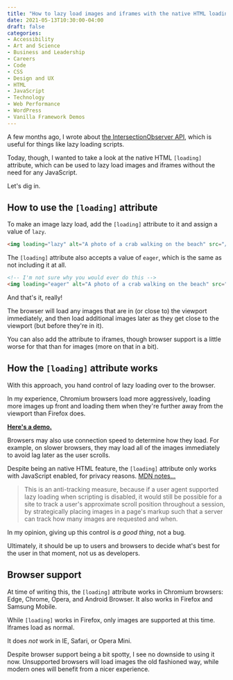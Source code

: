 ```yaml
---
title: "How to lazy load images and iframes with the native HTML loading attribute"
date: 2021-05-13T10:30:00-04:00
draft: false
categories:
- Accessibility
- Art and Science
- Business and Leadership
- Careers
- Code
- CSS
- Design and UX
- HTML
- JavaScript
- Technology
- Web Performance
- WordPress
- Vanilla Framework Demos
---
```


A few months ago, I wrote about [the IntersectionObserver API](/an-introduction-to-the-vanilla-js-intersection-observer-api/), which is useful for things like lazy loading scripts.

Today, though, I wanted to take a look at the native HTML `[loading]` attribute, which can be used to lazy load images and iframes without the need for any JavaScript.

Let's dig in.

## How to use the `[loading]` attribute

To make an image lazy load, add the `[loading]` attribute to it and assign a value of `lazy`.

```html
<img loading="lazy" alt="A photo of a crab walking on the beach" src="/imgs/crab.jpg">
```

The `[loading]` attribute also accepts a value of `eager`, which is the same as not including it at all.

```html
<!-- I'm not sure why you would ever do this -->
<img loading="eager" alt="A photo of a crab walking on the beach" src="/imgs/crab.jpg">
```

And that's it, really!

The browser will load any images that are in (or close to) the viewport immediately, and then load additional images later as they get close to the viewport (but before they're in it).

You can also add the attribute to iframes, though browser support is a little worse for that than for images (more on that in a bit).

## How the `[loading]` attribute works

With this approach, you hand control of lazy loading over to the browser.

In my experience, Chromium browsers load more aggressively, loading more images up front and loading them when they're further away from the viewport than Firefox does.

**[Here's a demo.](https://gist.github.com/cferdinandi/1fac32b6f6781c899afde90399e25741)**

Browsers may also use connection speed to determine how they load. For example, on slower browsers, they may load all of the images immediately to avoid lag later as the user scrolls.

Despite being an native HTML feature, the `[loading]` attribute only works with JavaScript enabled, for privacy reasons. [MDN notes...](https://developer.mozilla.org/en-US/docs/Web/HTML/Element/img#attr-loading)

> This is an anti-tracking measure, because if a user agent supported lazy loading when scripting is disabled, it would still be possible for a site to track a user's approximate scroll position throughout a session, by strategically placing images in a page's markup such that a server can track how many images are requested and when.

In my opinion, giving up this control is _a good thing_, not a bug.

Ultimately, it should be up to users and browsers to decide what's best for the user in that moment, not us as developers.

## Browser support

At time of writing this, the `[loading]` attribute works in Chromium browsers: Edge, Chrome, Opera, and Android Browser. It also works in Firefox and Samsung Mobile.

While `[loading]` works in Firefox, only images are supported at this time. Iframes load as normal.

It does _not_ work in IE, Safari, or Opera Mini.

Despite browser support being a bit spotty, I see no downside to using it now. Unsupported browsers will load images the old fashioned way, while modern ones will benefit from a nicer experience.